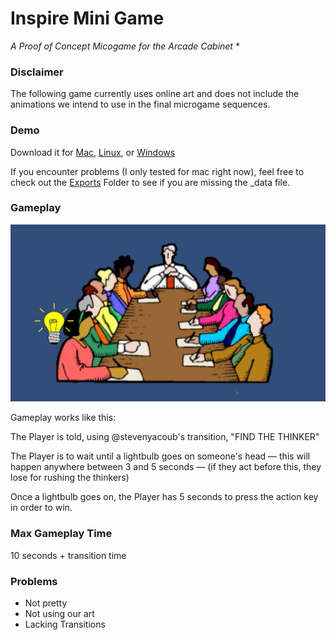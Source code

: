 # Inspire Mini Game

*A Proof of Concept Micogame for the Arcade Cabinet* *

### Disclaimer

The following game currently uses online art and does not include the animations we intend to use in the final microgame sequences.

### Demo

Download it for [Mac](Exports/mac.app), [Linux](Exports/linux.x86), or [Windows](Exports/windwos.exe)

If you encounter problems (I only tested for mac right now), feel free to check out the [Exports](https://github.com/ronakdev/InspireMiniGame/tree/master/Exports) Folder to see if you are missing the _data file.
### Gameplay

![Image of Gameplay](images/gameplay.png)

Gameplay works like this:

The Player is told, using @stevenyacoub's transition, "FIND THE THINKER"

The Player is to wait until a lightbulb goes on someone's head — this will happen anywhere between 3 and 5 seconds — (if they act before this, they lose for rushing the thinkers)

Once a lightbulb goes on, the Player has 5 seconds to press the action key in order to win.

### Max Gameplay Time

10 seconds + transition time

### Problems

- Not pretty
- Not using our art
- Lacking Transitions

